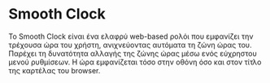 # Smooth Clock
Το Smooth Clock είναι ένα ελαφρύ web-based ρολόι που εμφανίζει την τρέχουσα ώρα του χρήστη, ανιχνεύοντας αυτόματα τη ζώνη ώρας του. Παρέχει τη δυνατότητα αλλαγής της ζώνης ώρας μέσω ενός εύχρηστου μενού ρυθμίσεων. Η ώρα εμφανίζεται τόσο στην οθόνη όσο και στον τίτλο της καρτέλας του browser.
